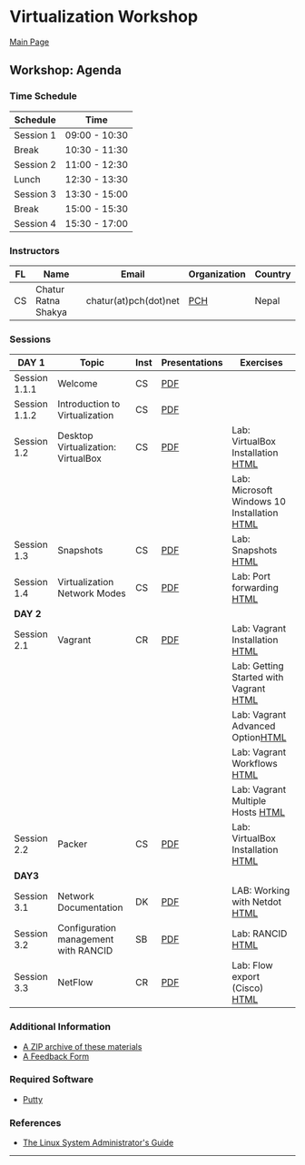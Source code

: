 # **Virtualization Workshop** #

[Main Page](index)

## **Workshop: Agenda** ##

### **Time Schedule** ###

| Schedule         | Time           |
|------------------|----------------|
| Session 1        | 09:00 - 10:30  |
| Break            | 10:30 - 11:30  |
| Session 2        | 11:00 - 12:30  |
| Lunch            | 12:30 - 13:30  |
| Session 3        | 13:30 - 15:00  |
| Break            | 15:00 - 15:30  |
| Session 4        | 15:30 - 17:00  |

### **Instructors** ###

FL | Name                | Email                   | Organization   | Country
---|---------------------|-------------------------|----------------|--------
CS | Chatur Ratna Shakya | chatur(at)pch(dot)net       | [PCH][1]       | Nepal

[1]: https://www.pch.net

### **Sessions** ###

|   DAY 1        | Topic                     | Inst    | Presentations                                     | Exercises                              |
|----------------|---------------------------|---------|---------------------------------------------------|----------------------------------------|
| Session 1.1.1 | Welcome | CS | [PDF](virt/welcome-intro/welcome) |  |
| Session 1.1.2 | Introduction to Virtualization | CS | [PDF](virt/welcome-intro/intro-virt) |  |
| Session 1.2 | Desktop Virtualization: VirtualBox | CS | [PDF](virt/virt-desktop/virt-desktop) | Lab: VirtualBox Installation [HTML](virt/virt-desktop/exercise1) |
| |  |  | | Lab: Microsoft Windows 10 Installation [HTML](virt/virt-desktop/exercise_win) |
| Session 1.3    | Snapshots | CS | [PDF](virt/virt-desktop/snapshots) | Lab: Snapshots [HTML](virt/virt-desktop/exersise2) |
| Session 1.4    | Virtualization Network Modes | CS | [PDF](virt/virt-desktop/network) | Lab: Port forwarding [HTML](virt/virt-desktop/exercise3) |
|   **DAY 2**    |                           |         |                                                   |                                        |
| Session 2.1 | Vagrant | CR | [PDF](virt/vagrant/vagrant-intro) | Lab: Vagrant Installation [HTML](virt/vagrant/ex-vagrant-install) |
| | | |  | Lab: Getting Started with Vagrant [HTML](virt/vagrant/ex1) |
| | | |  | Lab: Vagrant Advanced Option[HTML](virt/vagrant/ex2) |
| | | |  | Lab: Vagrant Workflows [HTML](virt/vagrant/ex3) |
| | | |  | Lab: Vagrant Multiple Hosts [HTML](virt/vagrant/ex4) |
| Session 2.2 | Packer | CS | [PDF](virt/packer/packer-intro) | Lab: VirtualBox Installation [HTML](virt/virt-desktop/exercise1) |
| **DAY3** | | | | |
| Session 3.1 | Network Documentation | DK | [PDF](virt/netdot/network-documentation-and-netdot.pdf) | LAB: Working with Netdot [HTML](virt/netdot/exercises-netdot.html) |
| Session 3.2 | Configuration management with RANCID | SB | [PDF](virt/rancid/config-management-rancid.pdf) | Lab: RANCID [HTML](virt/rancid/exercises-rancid.html) |
| Session 3.3 | NetFlow | CR | [PDF](virt/netflow/netflow.pdf) | Lab: Flow export (Cisco) [HTML](virt/netflow/exercise1-flow-export.html) |

### **Additional Information** ###

- [A ZIP archive of these materials](https://github.com/cs-n/npnog5-virt/archive/master.zip)
- [A Feedback Form](https://forms.gle/fb5neg74rdS8qWHz8)

### **Required Software** ###

- [Putty](https://www.putty.org/)

### **References** ###

- [The Linux System Administrator's Guide](http://www.tldp.org/LDP/sag/html/index.html)

---
